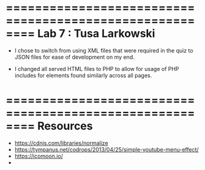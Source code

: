 ========================================================
               Lab 7  :  Tusa Larkowski
========================================================

* I chose to switch from using XML files that were required in the quiz to JSON files for ease of development on my end.

* I changed all served HTML files to PHP to allow for usage of PHP includes for elements found similarly across all pages.

========================================================
	Resources
========================================================
* https://cdnjs.com/libraries/normalize
* https://tympanus.net/codrops/2013/04/25/simple-youtube-menu-effect/
* https://icomoon.io/
* 